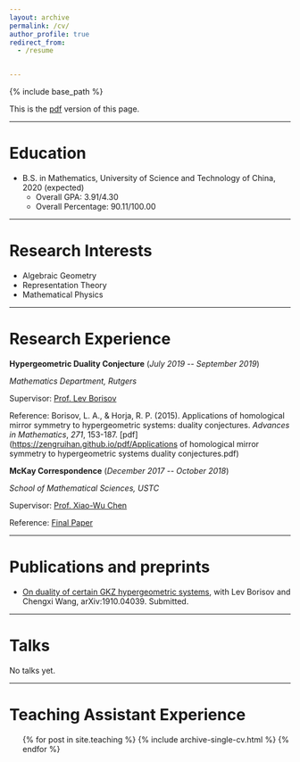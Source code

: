 ```yaml
---
layout: archive
permalink: /cv/
author_profile: true
redirect_from:
  - /resume


---
```


{% include base_path %}

This is the [pdf](https://zengruihan.github.io/pdf/CV.pdf) version of this page.

------------------------------------------------

# Education

- B.S. in Mathematics, University of Science and Technology of China, 2020 (expected)
  - Overall GPA: 3.91/4.30
  - Overall Percentage: 90.11/100.00
  
------------------------------------------------

# Research Interests

- Algebraic Geometry
- Representation Theory
- Mathematical Physics

------------------------------------------------

# Research Experience

**Hypergeometric Duality Conjecture**                                                                        (*July 2019 -- September 2019*)

*Mathematics Department, Rutgers*

Supervisor: [Prof. Lev Borisov](http://sites.math.rutgers.edu/~borisov/)

Reference: Borisov, L. A., & Horja, R. P. (2015). Applications of homological mirror symmetry to hypergeometric systems: duality conjectures. *Advances in Mathematics*, *271*, 153-187. [pdf](https://zengruihan.github.io/pdf/Applications of homological mirror symmetry to hypergeometric systems duality conjectures.pdf)

**McKay Correspondence**                                                                                            (*December 2017 -- October 2018*)

*School of Mathematical Sciences, USTC*

Supervisor: [Prof. Xiao-Wu Chen](http://home.ustc.edu.cn/~xwchen/)

Reference: [Final Paper](https://zengruihan.github.io/pdf/paper.pdf)

------------------------------------------------

# Publications and preprints

- [On duality of certain GKZ hypergeometric systems](https://arxiv.org/abs/1910.04039), with Lev Borisov and Chengxi Wang, arXiv:1910.04039. Submitted.

------------------------------------------------

# Talks

No talks yet.

------------------------------------------------

# Teaching Assistant Experience

  <ul>{% for post in site.teaching %}
    {% include archive-single-cv.html %}
  {% endfor %}</ul>
